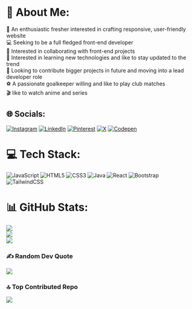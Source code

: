 # 💫 About Me:
🔭 An enthusiastic fresher interested in crafting responsive, user-friendly website<br>💻 Seeking to be a full fledged front-end developer<br>🤝 Interested in collaborating with front-end projects<br>🔬 Interested in learning new technologies and like to stay updated to the trend<br>🎯 Looking to contribute bigger projects in future and moving into a lead developer role<br>⚽ A passionate goalkeeper willing and like to play club matches<br>🎬 like to watch anime and series


## 🌐 Socials:
[![Instagram](https://img.shields.io/badge/Instagram-%23E4405F.svg?logo=Instagram&logoColor=white)](https://instagram.com/nareshmohan0023) [![LinkedIn](https://img.shields.io/badge/LinkedIn-%230077B5.svg?logo=linkedin&logoColor=white)](https://linkedin.com/in/naresh-m-52369a290) [![Pinterest](https://img.shields.io/badge/Pinterest-%23E60023.svg?logo=Pinterest&logoColor=white)](https://pinterest.com/nareshmohan0023) [![X](https://img.shields.io/badge/X-black.svg?logo=X&logoColor=white)](https://x.com/@Spidey05407691) [![Codepen](https://img.shields.io/badge/Codepen-000000?style=for-the-badge&logo=codepen&logoColor=white)](https://codepen.io/@IRTT-NARESH-M) 

# 💻 Tech Stack:
![JavaScript](https://img.shields.io/badge/javascript-%23323330.svg?style=for-the-badge&logo=javascript&logoColor=%23F7DF1E) ![HTML5](https://img.shields.io/badge/html5-%23E34F26.svg?style=for-the-badge&logo=html5&logoColor=white) ![CSS3](https://img.shields.io/badge/css3-%231572B6.svg?style=for-the-badge&logo=css3&logoColor=white) ![Java](https://img.shields.io/badge/java-%23ED8B00.svg?style=for-the-badge&logo=openjdk&logoColor=white) ![React](https://img.shields.io/badge/react-%2320232a.svg?style=for-the-badge&logo=react&logoColor=%2361DAFB) ![Bootstrap](https://img.shields.io/badge/bootstrap-%238511FA.svg?style=for-the-badge&logo=bootstrap&logoColor=white) ![TailwindCSS](https://img.shields.io/badge/tailwindcss-%2338B2AC.svg?style=for-the-badge&logo=tailwind-css&logoColor=white)
# 📊 GitHub Stats:
![](https://github-readme-stats.vercel.app/api?username=Nareshmohan0023&theme=dark&hide_border=false&include_all_commits=false&count_private=false)<br/>
![](https://github-readme-streak-stats.herokuapp.com/?user=Nareshmohan0023&theme=dark&hide_border=false)<br/>
![](https://github-readme-stats.vercel.app/api/top-langs/?username=Nareshmohan0023&theme=dark&hide_border=false&include_all_commits=false&count_private=false&layout=compact)

### ✍️ Random Dev Quote
![](https://quotes-github-readme.vercel.app/api?type=horizontal&theme=radical)

### 🔝 Top Contributed Repo
![](https://github-contributor-stats.vercel.app/api?username=Nareshmohan0023&limit=5&theme=dark&combine_all_yearly_contributions=true)

<!-- Proudly created with GPRM ( https://gprm.itsvg.in ) -->
